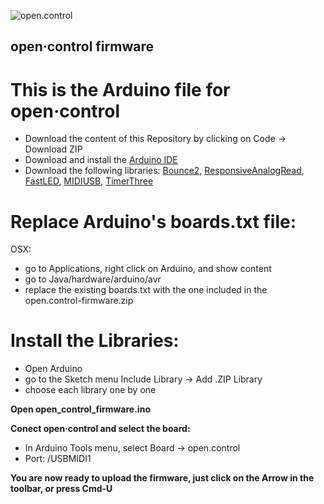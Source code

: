 ![open.control](http://127.0.0.1:4000/open.control/assets/images/logo_big.png)
## open·control firmware

# This is the Arduino file for open·control

* Download the content of this Repository by clicking on Code -> Download ZIP
* Download and install the [Arduino IDE](https://www.arduino.cc/en/software/)
* Download the following libraries: [Bounce2](https://github.com/thomasfredericks/Bounce2/archive/refs/heads/master.zip), [ResponsiveAnalogRead](https://github.com/dxinteractive/ResponsiveAnalogRead/archive/refs/heads/master.zip), [FastLED](https://github.com/FastLED/FastLED/archive/refs/heads/master.zip), [MIDIUSB](https://github.com/arduino-libraries/MIDIUSB/archive/refs/heads/master.zip), [TimerThree](https://github.com/PaulStoffregen/TimerThree/archive/refs/heads/master.zip)


# Replace Arduino's boards.txt file:
OSX:
* go to Applications, right click on Arduino, and show content
* go to Java/hardware/arduino/avr
* replace the existing boards.txt with the one included in the open.control-firmware.zip

# Install the Libraries:
* Open Arduino
* go to the Sketch menu Include Library -> Add .ZIP Library
* choose each library one by one

**Open open_control_firmware.ino**

**Conect open·control and select the board:**
* In Arduino Tools menu, select Board -> open.control
* Port: /USBMIDI1

**You are now ready to upload the firmware, just click on the Arrow in the toolbar, or press Cmd-U**



